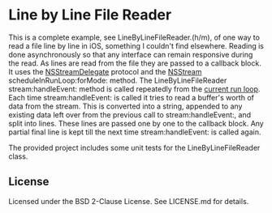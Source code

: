 # Line by Line File Reader

This is a complete example, see LineByLineFileReader.(h/m), of one way to read a file line by line in
iOS, something I couldn't find elsewhere. Reading is done asynchronously so that
any interface can remain responsive during the read. As lines are read from the file 
they are passed to a callback block. 
It uses the [NSStreamDelegate](http://developer.apple.com/library/mac/#documentation/cocoa/reference/NSStreamDelegate_Protocol/Reference/Reference.html)
protocol and the [NSStream](https://developer.apple.com/library/mac/#documentation/Cocoa/Reference/Foundation/Classes/NSStream_Class/Reference/Reference.html) scheduleInRunLoop:forMode: method. The 
LineByLineFileReader stream:handleEvent: method is called repeatedly
from the [current run loop](http://developer.apple.com/library/mac/#documentation/Cocoa/Conceptual/Multithreading/RunLoopManagement/RunLoopManagement.html).
Each time stream:handleEvent: is called it tries to read a buffer's worth of
data from the stream. This is converted into a string, appended to any existing 
data left over from the previous call to stream:handleEvent:, and split into lines.
These lines are passed one by one to the callback block. Any partial final line is
kept till the next time stream:handleEvent: is called again.

The provided project includes some unit tests for the LineByLineFileReader class.

## License

Licensed under the BSD 2-Clause License. See LICENSE.md for details.
